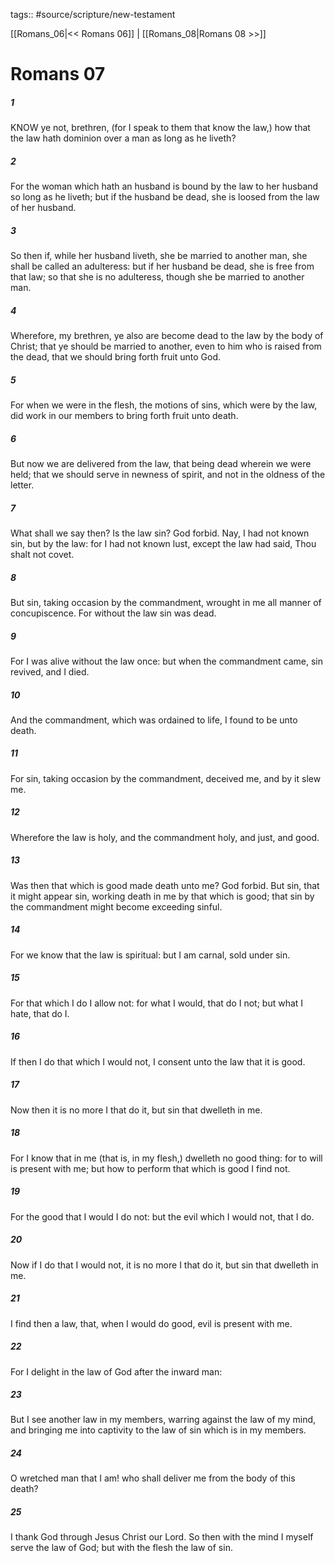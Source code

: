 tags:: #source/scripture/new-testament

[[Romans_06|<< Romans 06]] | [[Romans_08|Romans 08 >>]]

# Romans 07

##### 1

KNOW ye not, brethren, (for I speak to them that know the law,) how that the law hath dominion over a man as long as he liveth?

##### 2

For the woman which hath an husband is bound by the law to her husband so long as he liveth; but if the husband be dead, she is loosed from the law of her husband.

##### 3

So then if, while her husband liveth, she be married to another man, she shall be called an adulteress: but if her husband be dead, she is free from that law; so that she is no adulteress, though she be married to another man.

##### 4

Wherefore, my brethren, ye also are become dead to the law by the body of Christ; that ye should be married to another, even to him who is raised from the dead, that we should bring forth fruit unto God.

##### 5

For when we were in the flesh, the motions of sins, which were by the law, did work in our members to bring forth fruit unto death.

##### 6

But now we are delivered from the law, that being dead wherein we were held; that we should serve in newness of spirit, and not in the oldness of the letter.

##### 7

What shall we say then? Is the law sin? God forbid. Nay, I had not known sin, but by the law: for I had not known lust, except the law had said, Thou shalt not covet.

##### 8

But sin, taking occasion by the commandment, wrought in me all manner of concupiscence. For without the law sin was dead.

##### 9

For I was alive without the law once: but when the commandment came, sin revived, and I died.

##### 10

And the commandment, which was ordained to life, I found to be unto death.

##### 11

For sin, taking occasion by the commandment, deceived me, and by it slew me.

##### 12

Wherefore the law is holy, and the commandment holy, and just, and good.

##### 13

Was then that which is good made death unto me? God forbid. But sin, that it might appear sin, working death in me by that which is good; that sin by the commandment might become exceeding sinful.

##### 14

For we know that the law is spiritual: but I am carnal, sold under sin.

##### 15

For that which I do I allow not: for what I would, that do I not; but what I hate, that do I.

##### 16

If then I do that which I would not, I consent unto the law that it is good.

##### 17

Now then it is no more I that do it, but sin that dwelleth in me.

##### 18

For I know that in me (that is, in my flesh,) dwelleth no good thing: for to will is present with me; but how to perform that which is good I find not.

##### 19

For the good that I would I do not: but the evil which I would not, that I do.

##### 20

Now if I do that I would not, it is no more I that do it, but sin that dwelleth in me.

##### 21

I find then a law, that, when I would do good, evil is present with me.

##### 22

For I delight in the law of God after the inward man:

##### 23

But I see another law in my members, warring against the law of my mind, and bringing me into captivity to the law of sin which is in my members.

##### 24

O wretched man that I am! who shall deliver me from the body of this death?

##### 25

I thank God through Jesus Christ our Lord. So then with the mind I myself serve the law of God; but with the flesh the law of sin.
